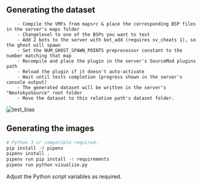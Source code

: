 ## Generating the dataset

		- Compile the VMFs from mapsrc & place the corresponding BSP files in the server's maps folder
		- Changelevel to one of the BSPs you want to test
		- Add 2 bots to the server with bot_add (requires sv_cheats 1), so the ghost will spawn
		- Set the NUM_GHOST_SPAWN_POINTS preprocessor constant to the number matching that map
		- Recompile and place the plugin in the server's SourceMod plugins path
		- Reload the plugin if it doesn't auto-activate
		- Wait until tests completion (progress shown in the server's console output)
		- The generated dataset will be written in the server's "NeotokyoSource" root folder
		- Move the dataset to this relative path's dataset folder.

![test_bias](https://github.com/Rainyan/sourcemod-nt-ghost-distribution/assets/6595066/cd120483-a251-415a-a99a-c35cf6391cc0)

## Generating the images

```bash
# Python 3 or compatible required.
pip install -U pipenv
pipenv install .
pipenv run pip install -r requirements
pipenv run python visualize.py
```

Adjust the Python script variables as required.
